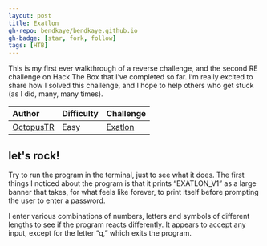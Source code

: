 ```yaml
---
layout: post
title: Exatlon
gh-repo: bendkaye/bendkaye.github.io
gh-badge: [star, fork, follow]
tags: [HTB]
---
```


This is my first ever walkthrough of a reverse challenge, and the second RE challenge on Hack The Box that I’ve completed so far. I’m really excited to share how 
I solved this challenge, and I hope to help others who get stuck (as I did, many, many times).

| Author | Difficulty | Challenge |
| :------ |:--- | :--- |
| [OctopusTR](https://app.hackthebox.eu/users/158119)| Easy | [Exatlon](https://app.hackthebox.eu/challenges/121) |


## let's rock!

Try to run the program in the terminal, just to see what it does. The first things I noticed about the program is that it prints “EXATLON_V1” as a large 
banner that takes, for what feels like forever, to print itself before prompting the user to enter a password.

I enter various combinations of numbers, letters and symbols of different lengths to see if the program reacts differently. It appears to accept any input,
except for the letter “q,” which exits the program.



